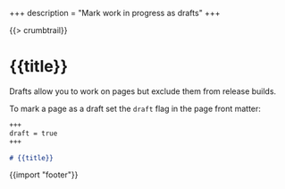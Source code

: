 +++
description = "Mark work in progress as drafts"
+++

{{> crumbtrail}}

# {{title}}

Drafts allow you to work on pages but exclude them from release builds.

To mark a page as a draft set the `draft` flag in the page front matter:

```markdown
+++
draft = true
+++

# {{title}}
```

{{import "footer"}}
